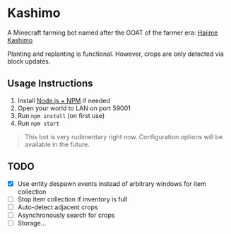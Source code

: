 # Kashimo
A Minecraft farming bot named after the GOAT of the farmer era: [Hajime Kashimo](https://jujutsu-kaisen.fandom.com/wiki/Hajime_Kashimo)

Planting and replanting is functional. However, crops are only detected via block updates.

## Usage Instructions
1. Install [Node.js + NPM](https://nodejs.org/en/download/package-manager) if needed
2. Open your world to LAN on port 59001 
3. Run `npm install` (on first use)
4. Run `npm start`
> This bot is very rudimentary right now. Configuration options will be available in the future.

## TODO
- [x] Use entity despawn events instead of arbitrary windows for item collection
- [ ] Stop item collection if inventory is full
- [ ] Auto-detect adjacent crops
- [ ] Asynchronously search for crops
- [ ] Storage...
